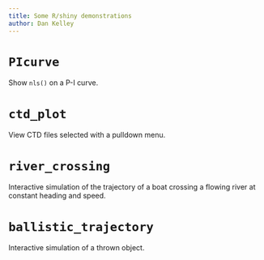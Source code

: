 ```yaml
---
title: Some R/shiny demonstrations
author: Dan Kelley
---
```


# `PIcurve`

Show `nls()` on a P-I curve.

# `ctd_plot`

View CTD files selected with a pulldown menu.

# `river_crossing`

Interactive simulation of the trajectory of a boat crossing
a flowing river at constant heading and speed.

# `ballistic_trajectory`

Interactive simulation of a thrown object.

